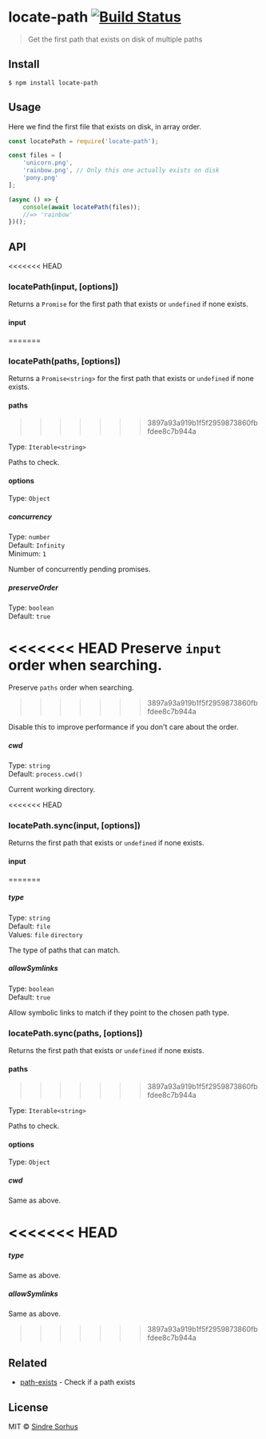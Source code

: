 # locate-path [![Build Status](https://travis-ci.org/sindresorhus/locate-path.svg?branch=master)](https://travis-ci.org/sindresorhus/locate-path)

> Get the first path that exists on disk of multiple paths


## Install

```
$ npm install locate-path
```


## Usage

Here we find the first file that exists on disk, in array order.

```js
const locatePath = require('locate-path');

const files = [
	'unicorn.png',
	'rainbow.png', // Only this one actually exists on disk
	'pony.png'
];

(async () => {
	console(await locatePath(files));
	//=> 'rainbow'
})();
```


## API

<<<<<<< HEAD
### locatePath(input, [options])

Returns a `Promise` for the first path that exists or `undefined` if none exists.

#### input
=======
### locatePath(paths, [options])

Returns a `Promise<string>` for the first path that exists or `undefined` if none exists.

#### paths
>>>>>>> 3897a93a919b1f5f2959873860fbfdee8c7b944a

Type: `Iterable<string>`

Paths to check.

#### options

Type: `Object`

##### concurrency

Type: `number`<br>
Default: `Infinity`<br>
Minimum: `1`

Number of concurrently pending promises.

##### preserveOrder

Type: `boolean`<br>
Default: `true`

<<<<<<< HEAD
Preserve `input` order when searching.
=======
Preserve `paths` order when searching.
>>>>>>> 3897a93a919b1f5f2959873860fbfdee8c7b944a

Disable this to improve performance if you don't care about the order.

##### cwd

Type: `string`<br>
Default: `process.cwd()`

Current working directory.

<<<<<<< HEAD
### locatePath.sync(input, [options])

Returns the first path that exists or `undefined` if none exists.

#### input
=======
##### type

Type: `string`<br>
Default: `file`<br>
Values: `file` `directory`

The type of paths that can match.

##### allowSymlinks

Type: `boolean`<br>
Default: `true`

Allow symbolic links to match if they point to the chosen path type.

### locatePath.sync(paths, [options])

Returns the first path that exists or `undefined` if none exists.

#### paths
>>>>>>> 3897a93a919b1f5f2959873860fbfdee8c7b944a

Type: `Iterable<string>`

Paths to check.

#### options

Type: `Object`

##### cwd

Same as above.

<<<<<<< HEAD
=======
##### type

Same as above.

##### allowSymlinks

Same as above.

>>>>>>> 3897a93a919b1f5f2959873860fbfdee8c7b944a

## Related

- [path-exists](https://github.com/sindresorhus/path-exists) - Check if a path exists


## License

MIT © [Sindre Sorhus](https://sindresorhus.com)
